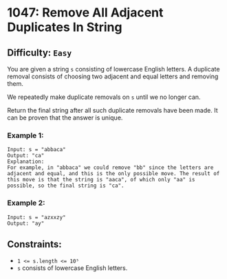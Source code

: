 # 1047: Remove All Adjacent Duplicates In String
## Difficulty: `Easy`

You are given a string `s` consisting of lowercase English letters. A duplicate removal consists of choosing two adjacent and equal letters and removing them.

We repeatedly make duplicate removals on `s` until we no longer can.

Return the final string after all such duplicate removals have been made. It can be proven that the answer is unique.

### Example 1:

```
Input: s = "abbaca"
Output: "ca"
Explanation: 
For example, in "abbaca" we could remove "bb" since the letters are adjacent and equal, and this is the only possible move. The result of this move is that the string is "aaca", of which only "aa" is possible, so the final string is "ca".
```

### Example 2:

```
Input: s = "azxxzy"
Output: "ay"
```

## Constraints:
- `1 <= s.length <= 10⁵`
- `s` consists of lowercase English letters.
